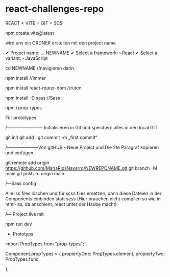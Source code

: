 # react-challenges-repo

REACT + VITE + GIT + SCS

npm create vite@latest

wird uns ein ORDNER erstellen mit den project name

✔ Project name: … NEWNAME
✔ Select a framework: › React
✔ Select a variant: › JavaScript

cd NEWNAME //navigieren darin

npm install //immer

npm install react-router-dom //ruten

npm install -D sass //Sass

npm i prop-types

Für prototypes

/————————
Initialisieren in Git und speichern alles in den local GIT

git init
git add .
git commit -m „first commit“

/———————Von gitHUB - Neue Project und Die 2te Paragraf kopieren und einfügen

git remote add origin https://github.com/MariaRiosNavarro/NEWREPONAME.git
git branch -M main
git push -u origin main

/—Sass config

Alle iss files löschen und für scss files ersetzen, dann diese Dateien in der Components einbinden statt scss
(Hier brauchen nicht compilen so wie in html-iss, da anschient, react unter der Haube macht)

/— Project live mit

npm run dev

<!-- Erinnerung für  -->

- Prototyps

import PropTypes from "prop-types";

Component.propTypes = {
propiertyOne: PropTypes.element,
propiertyTwo: PropTypes.func,

};
